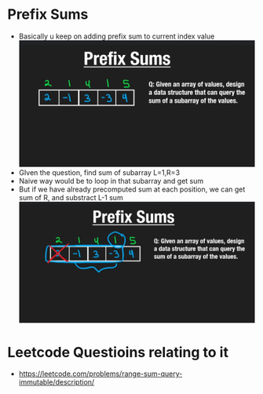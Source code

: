 # Prefix Sums
- Basically u keep on adding prefix sum to current index value
![c378731ac1fc29805a526ae2ca4cda87.png](./c378731ac1fc29805a526ae2ca4cda87.png)
- GIven the question, find sum of subarray L=1,R=3
- Naive way would be to loop in that subarray and get sum
- But if we have already precomputed sum at each position, we can get sum of R, and substract L-1 sum
![question_solution.png](./question_solution.png)
# Leetcode Questioins relating to it
- https://leetcode.com/problems/range-sum-query-immutable/description/